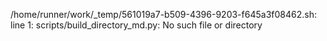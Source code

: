 /home/runner/work/_temp/561019a7-b509-4396-9203-f645a3f08462.sh: line 1: scripts/build_directory_md.py: No such file or directory
